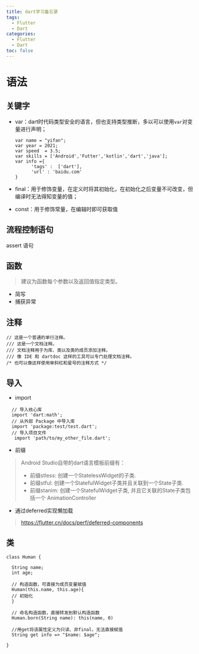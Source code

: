 ```yaml
---
title: dart学习备忘录
tags:
  - Flutter
  - Dart
categories:
  - Flutter
  - Dart
toc: false
---
```


# 语法

## 关键字

- var：dart时代码类型安全的语言，但也支持类型推断，多以可以使用`var`对变量进行声明；
  
  ```
  var name = "yifan";
  var year = 2021;
  var speed  = 3.5;
  var skills = ['Android','Futter','kotlin','dart','java'];
  var info ={
        'tags' :  ['dart'],
        'url' : 'baidu.com'
  }
  ```
- final：用于修饰变量，在定义时将其初始化，在初始化之后变量不可改变，但编译时无法得知变量的值；
- const：用于修饰常量，在编辑时即可获取值

## 流程控制语句

assert 语句

## 函数

> 建议为函数每个参数以及返回值指定类型。

- 简写
- 捕获异常

## 注释

```
// 这是一个普通的单行注释。
/// 这是一个文档注释。
/// 文档注释用于为库、类以及类的成员添加注释。
/// 像 IDE 和 dartdoc 这样的工具可以专门处理文档注释。
/* 也可以像这样使用单斜杠和星号的注释方式 */
```

## 导入

- import
  
```
  // 导入核心库
  import 'dart:math';
  // 从外部 Package 中导入库
  import 'package:test/test.dart';
  // 导入项目文件
   import 'path/to/my_other_file.dart';
```
- 前缀
> Android Studio自带的dart语言模板前缀有：
> - 前缀stless: 创建一个StatelessWidget的子类.
> - 前缀stful: 创建一个StatefulWidget子类并且关联到一个State子类.
> - 前缀stanim: 创建一个StatefulWidget子类, 并且它关联的State子类包括一个 AnimationController
- 通过deferred实现懒加载
> https://flutter.cn/docs/perf/deferred-components
  
## 类

```
class Human {
  
  String name;
  int age;
  
  // 构造函数，可直接为成员变量赋值
  Human(this.name, this.age){
  // 初始化
  }
  
  // 命名构造函数，直接转发到默认构造函数
  Human.born(String name): this(name, 0)
  
  //用get将该属性定义为只读、非final，无法直接赋值
  String get info => "$name: $age";

}
```
